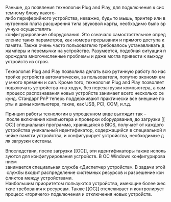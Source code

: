 Раньше, до появления технологии Plug and Play, для подключения к системному блоку какого-либо периферийного устройства, неважно, будь то мышь, принтер или внутренняя плата расширения типа звуковой карты, необходимо было вручную осуществлять  конфигурирование оборудования. Это означало самостоятельное определение таких параметров, как номера прерывания и прямого доступа к памяти. Также очень часто пользователю требовалось устанавливать джамперы и перемычки на устройстве. Разумеется, подобная ситуация порождала многочисленные проблемы и даже могла привести к выходу устройств из строя.

Технология Plug and Play позволила делать всю рутинную работу по настройке устройств автоматически, за пользователя, попутно экономя ему много времени и сил. Кроме того, технология Plug and Play позволяет подключать устройства «на ходу», без перезагрузки компьютера, а сам процесс распознавания новых устройств занимает всего несколько секунд. Стандарт PnP теперь поддерживают практически все внешние порты и шины компьютера, такие, как USB, PCI, COM, и.т.д.

Принцип работы технологии в упрощенном виде выглядит так – после включения компьютера и проверки оборудования, до загрузки [[ОС]] специальная программа, хранящаяся в BIOS, получает от каждого устройства уникальный идентификатор, содержащийся в специальной ячейке памяти устройства, и конфигурирует устройства, необходимые для загрузки системы.

Впоследствии, после загрузки [[ОС]], эти идентификаторы также используются для конфигурирования устройств. В ОС Windows конфигурированием   занимается специальная служба «Диспетчер устройств». В задачи этой службы входит распределение системных ресурсов и разрешение конфликтов между устройствами.  Наибольшим приоритетом пользуются устройства, имеющие более жесткие требования к ресурсам. Также [[ОС]] отслеживает и контролирует процесс «горячего» подключения и отключения новых устройств.
